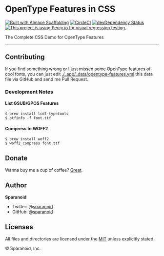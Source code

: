 # OpenType Features in CSS

[![Built with Almace Scaffolding](https://d349cztnlupsuf.cloudfront.net/amsf-badge.svg)](https://sparanoid.com/lab/amsf/)
[![CircleCI](https://circleci.com/gh/sparanoid/opentype-features.svg?style=svg)](https://circleci.com/gh/sparanoid/almace-scaffolding)
[![devDependency Status](https://david-dm.org/sparanoid/opentype-features/dev-status.svg)](https://david-dm.org/sparanoid/opentype-features#info=devDependencies)
[![This project is using Percy.io for visual regression testing.](https://percy.io/static/images/percy-badge.svg)](https://percy.io/sparanoid/opentype-features)

The Complete CSS Demo for OpenType Features

-----

## Contributing

If you find something wrong or I just missed some OpenType features of cool fonts, you can just edit [./_app/_data/opentype-features.yml](https://github.com/sparanoid/opentype-features/blob/master/_app/_data/opentype-features.yml) this data file via GitHub and send me Pull Request.

### Development Notes

#### List GSUB/GPOS Features

```shell
$ brew install lcdf-typetools
$ otfinfo -f font.ttf
```

#### Compress to WOFF2

```shell
$ brew install woff2
$ woff2_compress font.ttf
```

## Donate

Wanna buy me a cup of coffee? [Great](https://sparanoid.com/donate/).

## Author

**Sparanoid**

- Twitter: @[sparanoid](https://twitter.com/sparanoid)
- GitHub: @[sparanoid](https://github.com/sparanoid)

## Licenses

All files and directories are licensed under the [MIT](https://opensource.org/licenses/mit-license.php) unless explicitly stated.

© Sparanoid, Inc.
